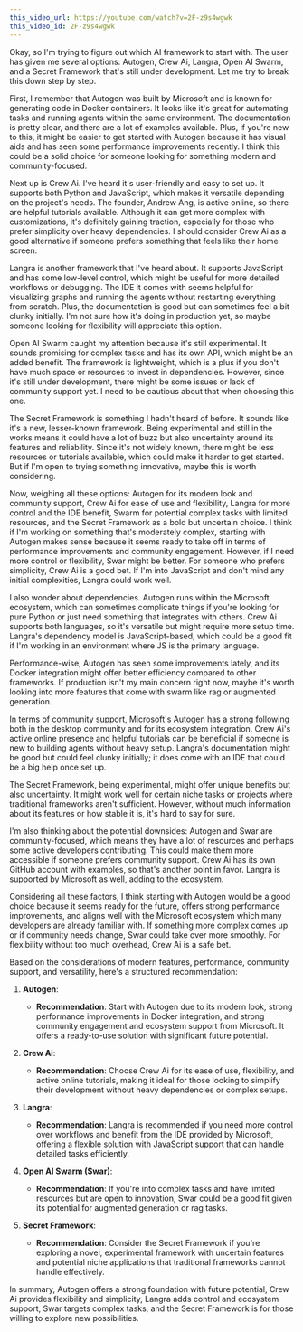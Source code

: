 ```yaml
---
this_video_url: https://youtube.com/watch?v=2F-z9s4wgwk
this_video_id: 2F-z9s4wgwk
---
```

<think>
Okay, so I'm trying to figure out which AI framework to start with. The user has given me several options: Autogen, Crew Ai, Langra, Open AI Swarm, and a Secret Framework that's still under development. Let me try to break this down step by step.

First, I remember that Autogen was built by Microsoft and is known for generating code in Docker containers. It looks like it's great for automating tasks and running agents within the same environment. The documentation is pretty clear, and there are a lot of examples available. Plus, if you're new to this, it might be easier to get started with Autogen because it has visual aids and has seen some performance improvements recently. I think this could be a solid choice for someone looking for something modern and community-focused.

Next up is Crew Ai. I've heard it's user-friendly and easy to set up. It supports both Python and JavaScript, which makes it versatile depending on the project's needs. The founder, Andrew Ang, is active online, so there are helpful tutorials available. Although it can get more complex with customizations, it's definitely gaining traction, especially for those who prefer simplicity over heavy dependencies. I should consider Crew Ai as a good alternative if someone prefers something that feels like their home screen.

Langra is another framework that I've heard about. It supports JavaScript and has some low-level control, which might be useful for more detailed workflows or debugging. The IDE it comes with seems helpful for visualizing graphs and running the agents without restarting everything from scratch. Plus, the documentation is good but can sometimes feel a bit clunky initially. I'm not sure how it's doing in production yet, so maybe someone looking for flexibility will appreciate this option.

Open AI Swarm caught my attention because it's still experimental. It sounds promising for complex tasks and has its own API, which might be an added benefit. The framework is lightweight, which is a plus if you don't have much space or resources to invest in dependencies. However, since it's still under development, there might be some issues or lack of community support yet. I need to be cautious about that when choosing this one.

The Secret Framework is something I hadn't heard of before. It sounds like it's a new, lesser-known framework. Being experimental and still in the works means it could have a lot of buzz but also uncertainty around its features and reliability. Since it's not widely known, there might be less resources or tutorials available, which could make it harder to get started. But if I'm open to trying something innovative, maybe this is worth considering.

Now, weighing all these options: Autogen for its modern look and community support, Crew Ai for ease of use and flexibility, Langra for more control and the IDE benefit, Swarm for potential complex tasks with limited resources, and the Secret Framework as a bold but uncertain choice. I think if I'm working on something that's moderately complex, starting with Autogen makes sense because it seems ready to take off in terms of performance improvements and community engagement. However, if I need more control or flexibility, Swar might be better. For someone who prefers simplicity, Crew Ai is a good bet. If I'm into JavaScript and don't mind any initial complexities, Langra could work well.

I also wonder about dependencies. Autogen runs within the Microsoft ecosystem, which can sometimes complicate things if you're looking for pure Python or just need something that integrates with others. Crew Ai supports both languages, so it's versatile but might require more setup time. Langra's dependency model is JavaScript-based, which could be a good fit if I'm working in an environment where JS is the primary language.

Performance-wise, Autogen has seen some improvements lately, and its Docker integration might offer better efficiency compared to other frameworks. If production isn't my main concern right now, maybe it's worth looking into more features that come with swarm like rag or augmented generation.

In terms of community support, Microsoft's Autogen has a strong following both in the desktop community and for its ecosystem integration. Crew Ai's active online presence and helpful tutorials can be beneficial if someone is new to building agents without heavy setup. Langra's documentation might be good but could feel clunky initially; it does come with an IDE that could be a big help once set up.

The Secret Framework, being experimental, might offer unique benefits but also uncertainty. It might work well for certain niche tasks or projects where traditional frameworks aren't sufficient. However, without much information about its features or how stable it is, it's hard to say for sure.

I'm also thinking about the potential downsides: Autogen and Swar are community-focused, which means they have a lot of resources and perhaps some active developers contributing. This could make them more accessible if someone prefers community support. Crew Ai has its own GitHub account with examples, so that's another point in favor. Langra is supported by Microsoft as well, adding to the ecosystem.

Considering all these factors, I think starting with Autogen would be a good choice because it seems ready for the future, offers strong performance improvements, and aligns well with the Microsoft ecosystem which many developers are already familiar with. If something more complex comes up or if community needs change, Swar could take over more smoothly. For flexibility without too much overhead, Crew Ai is a safe bet.
</think>

Based on the considerations of modern features, performance, community support, and versatility, here's a structured recommendation:

1. **Autogen**:
   - **Recommendation**: Start with Autogen due to its modern look, strong performance improvements in Docker integration, and strong community engagement and ecosystem support from Microsoft. It offers a ready-to-use solution with significant future potential.

2. **Crew Ai**:
   - **Recommendation**: Choose Crew Ai for its ease of use, flexibility, and active online tutorials, making it ideal for those looking to simplify their development without heavy dependencies or complex setups.

3. **Langra**:
   - **Recommendation**: Langra is recommended if you need more control over workflows and benefit from the IDE provided by Microsoft, offering a flexible solution with JavaScript support that can handle detailed tasks efficiently.

4. **Open AI Swarm (Swar)**:
   - **Recommendation**: If you're into complex tasks and have limited resources but are open to innovation, Swar could be a good fit given its potential for augmented generation or rag tasks.

5. **Secret Framework**:
   - **Recommendation**: Consider the Secret Framework if you're exploring a novel, experimental framework with uncertain features and potential niche applications that traditional frameworks cannot handle effectively.

In summary, Autogen offers a strong foundation with future potential, Crew Ai provides flexibility and simplicity, Langra adds control and ecosystem support, Swar targets complex tasks, and the Secret Framework is for those willing to explore new possibilities.
